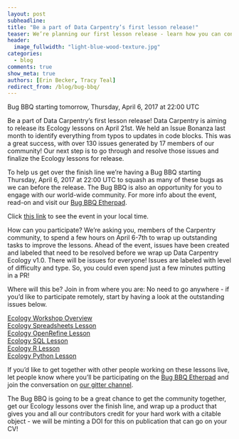 ```yaml
---
layout: post
subheadline:
title: "Be a part of Data Carpentry’s first lesson release!"
teaser: We’re planning our first lesson release - learn how you can contribute!
header:
  image_fullwidth: "light-blue-wood-texture.jpg"
categories:
  - blog
comments: true
show_meta: true
authors: [Erin Becker, Tracy Teal]
redirect_from: /blog/bug-bbq/
---
```


Bug BBQ starting tomorrow, Thursday, April 6, 2017 at 22:00 UTC  

Be a part of Data Carpentry’s first lesson release! Data Carpentry is aiming to release its Ecology lessons on April 21st. We
held an Issue Bonanza last month to identify everything from typos to updates in code blocks. This was a great success, with over
130 issues generated by 17 members of our community! Our next step is to go through and resolve those issues and finalize the Ecology
lessons for release.  

To help us get over the finish line we’re having a Bug BBQ starting Thursday, April 6, 2017 at 22:00 UTC  to squash as many of these bugs
as we can before the release. The Bug BBQ is also an opportunity for you to engage with our world-wide community. For more info about
the event, read-on and visit our [Bug BBQ Etherpad](http://pad.software-carpentry.org/ecology-bug-bbq).  

Click [this link](https://www.timeanddate.com/worldclock/fixedtime.html?msg=Ecology+Bug+BBQ&iso=20170407T08&p1=47) to see the event in
your local time.  

How can you participate? We’re asking you, members of the Carpentry community, to spend a few hours on April 6-7th to wrap up outstanding
tasks to improve the lessons. Ahead of the event, issues have been created and labeled that need to be resolved before we wrap up Data
Carpentry Ecology v1.0. There will be issues for everyone! Issues are labeled with level of difficulty and type. So, you could even 
spend just a few minutes putting in a PR!  

Where will this be? Join in from where you are: No need to go anywhere - if you’d like to participate remotely, start by having a look
at the outstanding issues below.  

[Ecology Workshop Overview](https://github.com/datacarpentry/ecology-workshop)  
[Ecology Spreadsheets Lesson](https://github.com/datacarpentry/spreadsheet-ecology-lesson/issues/)  
[Ecology OpenRefine Lesson](https://github.com/datacarpentry/OpenRefine-ecology-lesson/issues/)  
[Ecology SQL Lesson](https://github.com/datacarpentry/sql-ecology-lesson/issues/)  
[Ecology R Lesson](https://github.com/datacarpentry/R-ecology-lesson/issues/)  
[Ecology Python Lesson](https://github.com/datacarpentry/python-ecology-lesson/issues/)  

If you’d like to get together with other people working on these lessons live, let people know where you’ll be participating on the
[Bug BBQ Etherpad](http://pad.software-carpentry.org/ecology-bug-bbq) and join the conversation on 
[our gitter channel](https://gitter.im/data-carpentry/Lobby#).  

The Bug BBQ is going to be a great chance to get the community together, get our Ecology lessons over the finish line, and wrap up
a product that gives you and all our contributors credit for your hard work with a citable object - we will be minting a DOI for
this on publication that can go on your CV!   


